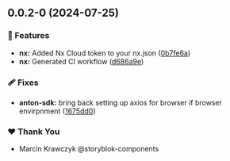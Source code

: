## 0.0.2-0 (2024-07-25)


### 🚀 Features

- **nx:** Added Nx Cloud token to your nx.json ([0b7fe6a](https://github.com/marckraw/anton-suite/commit/0b7fe6a))
- **nx:** Generated CI workflow ([d686a9e](https://github.com/marckraw/anton-suite/commit/d686a9e))

### 🩹 Fixes

- **anton-sdk:** bring back setting up axios for browser if browser envirpnment ([1675dd0](https://github.com/marckraw/anton-suite/commit/1675dd0))

### ❤️  Thank You

- Marcin Krawczyk @storyblok-components